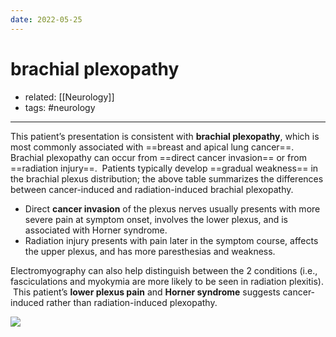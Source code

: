 ```yaml
---
date: 2022-05-25
---
```


# brachial plexopathy

- related: [[Neurology]]
- tags: #neurology
---

<!-- brachial plexopathy causes -->

This patient’s presentation is consistent with **brachial plexopathy**, which is most commonly associated with ==breast and apical lung cancer==. Brachial plexopathy can occur from ==direct cancer invasion== or from ==radiation injury==.  Patients typically develop ==gradual weakness== in the brachial plexus distribution; the above table summarizes the differences between cancer-induced and radiation-induced brachial plexopathy.

- Direct **cancer invasion** of the plexus nerves usually presents with more severe pain at symptom onset, involves the lower plexus, and is associated with Horner syndrome.
- Radiation injury presents with pain later in the symptom course, affects the upper plexus, and has more paresthesias and weakness.

Electromyography can also help distinguish between the 2 conditions (i.e., fasciculations and myokymia are more likely to be seen in radiation plexitis).  This patient’s **lower plexus pain** and **Horner syndrome** suggests cancer-induced rather than radiation-induced plexopathy.

![](https://photos.thisispiggy.com/file/wikiFiles/20220525143920.png)
